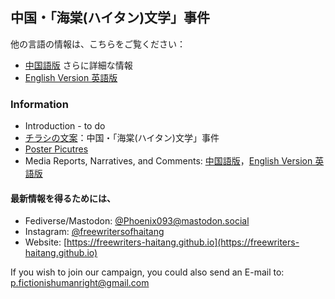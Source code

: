 ## 中国・「海棠(ハイタン)文学」事件

他の言語の情報は、こちらをご覧ください：

- [中国語版](https://freewriters-haitang.github.io/) さらに詳細な情報
- [English Version 英語版](https://freewriters-haitang.github.io/english/)

### Information

- Introduction - to do
- [チラシの文案](https://freewriters-haitang.github.io/japanese/posts/000010-flyer/)：中国・「海棠(ハイタン)文学」事件
- [Poster Picutres](https://drive.google.com/drive/folders/1L7DVBRrGF58aoiCjGhzfGGYSJiXadpT4)
- Media Reports, Narratives, and Comments: [中国語版](https://freewriters-haitang.github.io/posts/000015-reports/)，[English Version 英語版](https://freewriters-haitang.github.io/english/posts/000015-reports/)

#### 最新情報を得るためには、

- Fediverse/Mastodon: [@Phoenix093@mastodon.social](https://mastodon.social/@Phoenix093)
- Instagram: [@freewritersofhaitang](https://www.instagram.com/freewritersofhaitang/)
- Website: [https://freewriters-haitang.github.io](https://freewriters-haitang.github.io)

If you wish to join our campaign, you could also send an E-mail to: [p.fictionishumanright@gmail.com](mailto:p.fictionishumanright@gmail.com)
